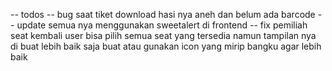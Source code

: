 -- todos
-- bug saat tiket download hasi nya aneh dan belum ada barcode
-- update semua nya menggunakan sweetalert di frontend
-- fix pemiliah seat kembali user bisa pilih semua seat yang tersedia namun tampilan nya di buat lebih baik saja buat atau gunakan icon yang mirip bangku agar lebih baik